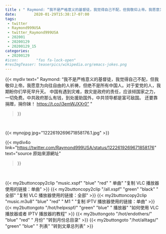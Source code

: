 ```yaml
---
title : " Raymond: “我不是严格意义的基督徒，我觉得自己不配，但我敬仰上帝。我愿意为向往自由的人祈祷，但绝不是所有中国人。对于爱党的人，我期盼你们早死早升天。&#10;中国有遇到灾难，救灾是政府的责任，应该倾国家之力，一切免费。中共政府那么有钱，到处援助国外，中共领导都是富可敌国。&#10;还要靠捐赠，捐你妹！ https://t.co/i3emWJXXr0”  "
date:        2020-01-29T15:38:17-07:00
tags:
 - twitter
 - Raymond999USA
 - twitter_Raymond999USA
 - 202001
 - 20200129
 - 20200129_15
categories:
 - 20200129
#icon:        "fas fa-lock-open"
#resImgTeaser: teaserpics/wikipedia.org/emacs-jokes.png
---
```


{{< mydiv text=" Raymond: “我不是严格意义的基督徒，我觉得自己不配，但我敬仰上帝。我愿意为向往自由的人祈祷，但绝不是所有中国人。对于爱党的人，我期盼你们早死早升天。&#10;中国有遇到灾难，救灾是政府的责任，应该倾国家之力，一切免费。中共政府那么有钱，到处援助国外，中共领导都是富可敌国。&#10;还要靠捐赠，捐你妹！ https://t.co/i3emWJXXr0”  "
>}}
<br>


 {{< mynojpg jpg="1222619269671858176.1.jpg" >}}<br> 



{{< mydiv4o link="https://twitter.com/Raymond999USA/status/1222619269671858176"
text="source 原始來源網址"
>}}


<br>

{{< my2buttoncopy2clip "music.xspf"        "blue"   "red"    " 单曲"  "复制 VLC 播放器使用的链接：单曲" >}} {{< my2buttoncopy2clip "/all.xspf"         "green"  "black"  " 全部"  "复制 VLC 播放器使用的链接：全部" >}} {{< my2buttoncopy2clip "music.m3u8"        "blue"   "red"    " M1 "    "复制 IPTV 播放器使用的链接：单曲" >}} {{< my2buttongoto      "/hot/helpxspf/"    "green"  "blue"   " 播放器" "如何使用 VLC 播放器或者 IPTV 播放器的教程" >}} {{< my2buttongoto      "/hot/endothers/"   "blue"   "red"    " 月份"   "转到月份总目录" >}} {{< my2buttongoto      "/hot/alltags/"     "green"  "blue"   " 列表"   "转到文章总列表" >}} 
